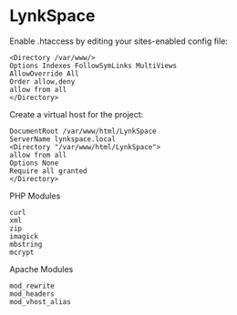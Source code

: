 # LynkSpace

Enable .htaccess by editing your sites-enabled config file:

```
<Directory /var/www/>
Options Indexes FollowSymLinks MultiViews
AllowOverride All
Order allow,deny
allow from all
</Directory>
 ```
 Create a virtual host for the project:
 ```
DocumentRoot /var/www/html/LynkSpace
ServerName lynkspace.local
<Directory "/var/www/html/LynkSpace">
allow from all
Options None
Require all granted
</Directory>
 ```
 PHP Modules
```
curl
xml
zip
imagick
mbstring
mcrypt
```
 Apache Modules
```
mod_rewrite
mod_headers
mod_vhost_alias
```
